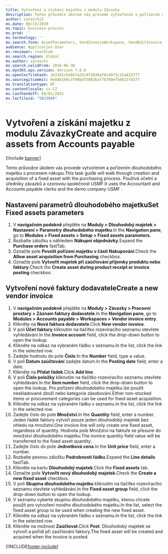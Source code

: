 ```yaml
---
title: Vytvoření a získání majetku z modulu Závazky
description: Tento průvodce úkolem vás provede vytvořením a pořízením dlouhodobého majetku s procesem nákupu.
author: saraschi2
ms.date: 08/13/2019
ms.topic: business-process
ms.prod: ''
ms.technology: ''
ms.search.form: AssetParameters, VendInvoiceWorkspace, VendEditInvoice, VendTableLookup, InventItemIdLookupSimple, AssetTable
audience: Application User
ms.reviewer: roschlom
ms.search.region: Global
ms.author: saraschi
ms.search.validFrom: 2016-06-30
ms.dyn365.ops.version: Version 7.0.0
ms.openlocfilehash: 2e3342c5e667ad3c8f3638afdcd9f3c15a815777
ms.sourcegitcommit: 0e8db169c3f90bd750826af76709ef5d621fd377
ms.translationtype: HT
ms.contentlocale: cs-CZ
ms.lasthandoff: 04/01/2021
ms.locfileid: "5823949"
---
```

# <a name="create-and-acquire-assets-from-accounts-payable"></a><span data-ttu-id="0e9a4-103">Vytvoření a získání majetku z modulu Závazky</span><span class="sxs-lookup"><span data-stu-id="0e9a4-103">Create and acquire assets from Accounts payable</span></span>

[!include [banner](../../includes/banner.md)]

<span data-ttu-id="0e9a4-104">Tento průvodce úkolem vás provede vytvořením a pořízením dlouhodobého majetku s procesem nákupu.</span><span class="sxs-lookup"><span data-stu-id="0e9a4-104">This task guide will walk through creation and acquisition of a fixed asset with the purchasing process.</span></span>  <span data-ttu-id="0e9a4-105">Používá účetní a úředníky závazků a vzorovou společnost USMF.</span><span class="sxs-lookup"><span data-stu-id="0e9a4-105">It uses the Accountant and Accounts payable clerks and the demo company USMF .</span></span>


## <a name="set-fixed-assets-parameters"></a><span data-ttu-id="0e9a4-106">Nastavení parametrů dlouhodobého majetku</span><span class="sxs-lookup"><span data-stu-id="0e9a4-106">Set Fixed assets parameters</span></span>
1. <span data-ttu-id="0e9a4-107">V **navigačním podokně** přejděte na **Moduly > Dlouhodobý majetek > Nastavení > Parametry dlouhodobého majetku**.</span><span class="sxs-lookup"><span data-stu-id="0e9a4-107">In the **Navigation pane**, go to **Modules > Fixed assets > Setup > Fixed assets parameters**.</span></span>
2. <span data-ttu-id="0e9a4-108">Rozbalte záložku s náhledem **Nákupní objednávky**.</span><span class="sxs-lookup"><span data-stu-id="0e9a4-108">Expand the **Purchase orders** fastTab.</span></span>
3. <span data-ttu-id="0e9a4-109">Označte pole **Povolit pořízení majetku v části Nakupování**.</span><span class="sxs-lookup"><span data-stu-id="0e9a4-109">Check the **Allow asset acquisition from Purchasing** checkbox.</span></span>
4. <span data-ttu-id="0e9a4-110">Označte pole **Vytvořit majetek při zaúčtování příjemky produktu nebo faktury**.</span><span class="sxs-lookup"><span data-stu-id="0e9a4-110">Check the **Create asset during product receipt or invoice posting** checkbox.</span></span>

## <a name="create-a-new-vendor-invoice"></a><span data-ttu-id="0e9a4-111">Vytvoření nové faktury dodavatele</span><span class="sxs-lookup"><span data-stu-id="0e9a4-111">Create a new vendor invoice</span></span>
1. <span data-ttu-id="0e9a4-112">V **navigačním podokně** přejděte na **Moduly > Závazky > Pracovní prostory > Záznam faktury dodavatele**.</span><span class="sxs-lookup"><span data-stu-id="0e9a4-112">In the **Navigation pane**, go to **Modules > Accounts payable > Workspaces > Vendor invoice entry**.</span></span>
2. <span data-ttu-id="0e9a4-113">Klikněte na **Nová faktura dodavatele**.</span><span class="sxs-lookup"><span data-stu-id="0e9a4-113">Click **New vendor invoice**.</span></span>
3. <span data-ttu-id="0e9a4-114">V poli **Účet faktury** kliknutím na tlačítko rozevíracího seznamu otevřete vyhledávání.</span><span class="sxs-lookup"><span data-stu-id="0e9a4-114">In the **Invoice account** field, click the drop-down button to open the lookup.</span></span>
4. <span data-ttu-id="0e9a4-115">Klikněte na odkaz na vybraném řádku v seznamu.</span><span class="sxs-lookup"><span data-stu-id="0e9a4-115">In the list, click the link in the selected row.</span></span>
5. <span data-ttu-id="0e9a4-116">Zadejte hodnotu do pole **Číslo**.</span><span class="sxs-lookup"><span data-stu-id="0e9a4-116">In the **Number** field, type a value.</span></span>
6. <span data-ttu-id="0e9a4-117">V poli **Datum zaúčtování** zadejte datum.</span><span class="sxs-lookup"><span data-stu-id="0e9a4-117">In the **Posting date** field, enter a date.</span></span>
7. <span data-ttu-id="0e9a4-118">Klikněte na **Přidat řádek**.</span><span class="sxs-lookup"><span data-stu-id="0e9a4-118">Click **Add line**.</span></span>
8. <span data-ttu-id="0e9a4-119">V poli **Číslo položky** kliknutím na tlačítko rozevíracího seznamu otevřete vyhledávání.</span><span class="sxs-lookup"><span data-stu-id="0e9a4-119">In the **Item number** field, click the drop-down button to open the lookup.</span></span> <span data-ttu-id="0e9a4-120">Pro pořízení dlouhodobého majetku lze použít neskladované zboží nebo kategorie zásobování.</span><span class="sxs-lookup"><span data-stu-id="0e9a4-120">Either non-stocked items or procurement categories can be used for fixed asset acquisition.</span></span>  
9. <span data-ttu-id="0e9a4-121">Klikněte na odkaz na vybraném řádku v seznamu.</span><span class="sxs-lookup"><span data-stu-id="0e9a4-121">In the list, click the link in the selected row.</span></span>
10. <span data-ttu-id="0e9a4-122">Zadejte číslo do pole **Množství**.</span><span class="sxs-lookup"><span data-stu-id="0e9a4-122">In the **Quantity** field, enter a number.</span></span> <span data-ttu-id="0e9a4-123">Jeden řádek faktury vytvoří pouze jeden dlouhodobý majetek bez ohledu na množství.</span><span class="sxs-lookup"><span data-stu-id="0e9a4-123">One invoice line will only create one fixed asset, regardless of quantity.</span></span> <span data-ttu-id="0e9a4-124">Hodnota pole Množství na faktuře se přesune do množství dlouhodobého majetku.</span><span class="sxs-lookup"><span data-stu-id="0e9a4-124">The invoice quantity field value will be transferred to the fixed asset quantity.</span></span>  
11. <span data-ttu-id="0e9a4-125">Zadejte číslo do pole **Jednotková cena**.</span><span class="sxs-lookup"><span data-stu-id="0e9a4-125">In the **Unit price** field, enter a number.</span></span>
12. <span data-ttu-id="0e9a4-126">Rozbalte pevnou záložku **Podrobnosti řádku**.</span><span class="sxs-lookup"><span data-stu-id="0e9a4-126">Expand the **Line details** fastTab.</span></span>
13. <span data-ttu-id="0e9a4-127">Klikněte na kartu **Dlouhodobý majetek**.</span><span class="sxs-lookup"><span data-stu-id="0e9a4-127">Click the **Fixed assets** tab.</span></span>
14. <span data-ttu-id="0e9a4-128">Označte pole **Vytvořit nový dlouhodobý majetek**.</span><span class="sxs-lookup"><span data-stu-id="0e9a4-128">Check the **Create a new fixed asset** checkbox.</span></span>
15. <span data-ttu-id="0e9a4-129">V poli **Skupina dlouhodobého majetku** kliknutím na tlačítko rozevíracího seznamu otevřete vyhledávání.</span><span class="sxs-lookup"><span data-stu-id="0e9a4-129">In the **Fixed asset group** field, click the drop-down button to open the lookup.</span></span>
16. <span data-ttu-id="0e9a4-130">V seznamu vyberte skupinu dlouhodobého majetku, kterou chcete použít pro vytvoření nového dlouhodobého majetku.</span><span class="sxs-lookup"><span data-stu-id="0e9a4-130">In the list, select the fixed asset group to be used when creating the new fixed asset.</span></span>
17. <span data-ttu-id="0e9a4-131">Klikněte na odkaz na vybraném řádku v seznamu.</span><span class="sxs-lookup"><span data-stu-id="0e9a4-131">In the list, click the link in the selected row.</span></span>
18. <span data-ttu-id="0e9a4-132">Klikněte na možnost **Zaúčtovat**.</span><span class="sxs-lookup"><span data-stu-id="0e9a4-132">Click **Post**.</span></span> <span data-ttu-id="0e9a4-133">Dlouhodobý majetek se vytvoří a pořídí při zaúčtování faktury.</span><span class="sxs-lookup"><span data-stu-id="0e9a4-133">The fixed asset will be created and acquired when the invoice is posted.</span></span>  



[!INCLUDE[footer-include](../../../includes/footer-banner.md)]
